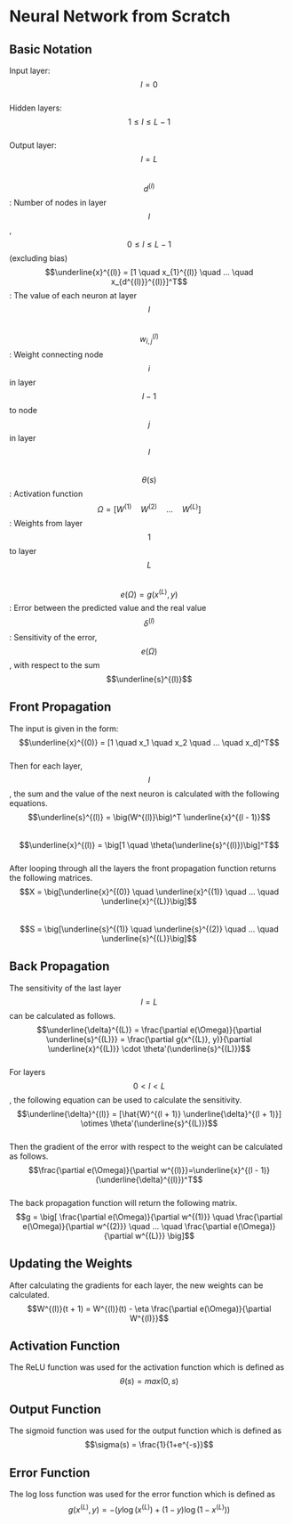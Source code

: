 # Neural Network from Scratch
## Basic Notation
Input layer: $$l = 0$$  
Hidden layers: $$1 \leq l \leq L - 1$$  
Output layer: $$l = L$$  
$$d^{(l)}$$: Number of nodes in layer $$l$$, $$0 \leq l \leq L - 1$$  (excluding bias)  
$$\underline{x}^{(l)} = [1 \quad x_{1}^{(l)} \quad ... \quad x_{d^{(l)}}^{(l)}]^T$$: The value of each neuron at layer $$l$$  
$$w_{i, j}^{(l)}$$: Weight connecting node $$i$$ in layer $$l - 1$$ to node $$j$$ in layer $$l$$  
$$\theta(s)$$: Activation function  
$$\Omega=\big[W^{(1)} \quad W^{(2)} \quad ... \quad W^{(L)}\big]$$: Weights from layer $$1$$ to layer $$L$$  
$$e(\Omega)=g(x^{(L)}, y)$$: Error between the predicted value and the real value  
$$\delta^{(l)}$$: Sensitivity of the error, $$e(\Omega)$$, with respect to the sum $$\underline{s}^{(l)}$$  

## Front Propagation
The input is given in the form: $$\underline{x}^{(0)} = [1 \quad x_1 \quad x_2 \quad ... \quad x_d]^T$$  
Then for each layer, $$l$$, the sum and the value of the next neuron is calculated with the following equations.  
$$\underline{s}^{(l)} = \big(W^{(l)}\big)^T \underline{x}^{(l - 1)}$$  
$$\underline{x}^{(l)} = \big[1 \quad \theta(\underline{s}^{(l)})\big]^T$$  
After looping through all the layers the front propagation function returns the following matrices.  
$$X = \big[\underline{x}^{(0)} \quad \underline{x}^{(1)} \quad ... \quad \underline{x}^{(L)}\big]$$  
$$S = \big[\underline{s}^{(1)} \quad \underline{s}^{(2)} \quad ... \quad \underline{s}^{(L)}\big]$$  

## Back Propagation
The sensitivity of the last layer $$l = L$$ can be calculated as follows.  
$$\underline{\delta}^{(L)} = \frac{\partial e(\Omega)}{\partial \underline{s}^{(L)}} = \frac{\partial g(x^{(L)}, y)}{\partial \underline{x}^{(L)}} \cdot \theta'(\underline{s}^{(L)})$$  
For layers $$0 < l < L$$, the following equation can be used to calculate the sensitivity.  
$$\underline{\delta}^{(l)} = [\hat{W}^{(l + 1)} \underline{\delta}^{(l + 1)}] \otimes \theta'(\underline{s}^{(L)})$$  
Then the gradient of the error with respect to the weight can be calculated as follows.  
$$\frac{\partial e(\Omega)}{\partial w^{(l)}}=\underline{x}^{(l - 1)}(\underline{\delta}^{(l)})^T$$  
The back propagation function will return the following matrix.  
$$g = \big[ \frac{\partial e(\Omega)}{\partial w^{(1)}} \quad \frac{\partial e(\Omega)}{\partial w^{(2)}} \quad ... \quad \frac{\partial e(\Omega)}{\partial w^{(L)}} \big]$$  

## Updating the Weights
After calculating the gradients for each layer, the new weights can be calculated.  
$$W^{(l)}(t + 1) = W^{(l)}(t) - \eta \frac{\partial e(\Omega)}{\partial W^{(l)}}$$  

## Activation Function
The ReLU function was used for the activation function which is defined as  
$$\theta(s) = max(0, s)$$

## Output Function
The sigmoid function was used for the output function which is defined as  
$$\sigma(s) = \frac{1}{1+e^{-s}}$$

## Error Function
The log loss function was used for the error function which is defined as  
$$g(x^{(L)}, y)=-(y \log(x^{(L)}) + (1 - y) \log(1 - x^{(L)}))$$